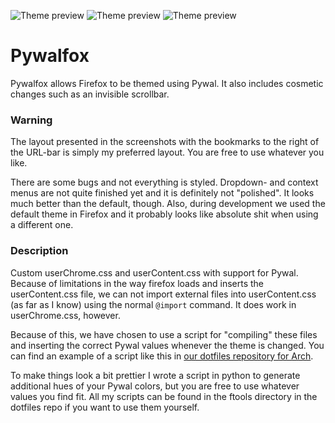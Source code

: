 ![Theme preview](https://i.imgur.com/Gw7lp2u.png "Theme preview Black")
![Theme preview](https://i.imgur.com/lFaQAve.png "Theme preview Pink")
![Theme preview](https://i.imgur.com/GQKzDff.png "Theme preview Blue")

# Pywalfox

Pywalfox allows Firefox to be themed using Pywal. It also includes cosmetic changes such as an invisible scrollbar.

### Warning
The layout presented in the screenshots with the bookmarks to the right of the URL-bar is simply my preferred layout. You are free to use whatever you like.

There are some bugs and not everything is styled. Dropdown- and context menus are not quite finished yet and it is definitely not "polished". It looks much better than the default, though. Also, during development we used the default theme in Firefox and it probably looks like absolute shit when using a different one.


### Description
Custom userChrome.css and userContent.css with support for Pywal. Because of limitations in the way firefox loads and inserts the userContent.css file, 
we can not import external files into userContent.css (as far as I know) using the normal `@import` command. It does work in userChrome.css, however. 

Because of this, we have chosen to use a script for "compiling" these files and inserting the correct Pywal values whenever the theme is changed. You can find an example of a script like this in [our dotfiles repository for Arch](https://github.com/Frewacom/FARBS-Dotfiles/blob/master/.local/bin/ftools/make-firefox-config). 

To make things look a bit prettier I wrote a script in python to generate additional hues of your Pywal colors, but you are free to use whatever values you find fit. All my scripts can be found in the ftools directory in the dotfiles repo if you want to use them yourself. 



